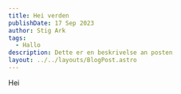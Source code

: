 ```yaml
---
title: Hei verden
publishDate: 17 Sep 2023
author: Stig Ark
tags:
  - Hallo
description: Dette er en beskrivelse an posten
layout: ../../layouts/BlogPost.astro
---
```

Hei